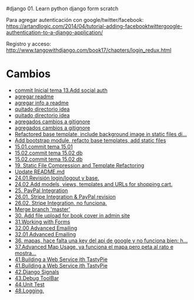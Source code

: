 #django 01. Learn python django form scratch



Para agregar autenticación con google/twitter/facebook: https://artandlogic.com/2014/04/tutorial-adding-facebooktwittergoogle-authentication-to-a-django-application/

Registro y acceso: http://www.tangowithdjango.com/book17/chapters/login_redux.html

<h1>Cambios</h1>
<ul>
<li>	<a href="https://github.com/neapovea/django01/tree/d57fa26f2ed141b25df6ffec74de097f2fbf5e25">commit Inicial tema 13.Add social auth</a></li>
<li>	<a href="https://github.com/neapovea/django01/tree/d57fa26f2ed141b25df6ffec74de097f2fbf5e25">agregar readme</a></li>
<li>	<a href="https://github.com/neapovea/django01/tree/d57fa26f2ed141b25df6ffec74de097f2fbf5e25">agregar info a readme</a></li>
<li>	<a href="https://github.com/neapovea/django01/tree/d57fa26f2ed141b25df6ffec74de097f2fbf5e25">quitado directorio idea</a></li>
<li>	<a href="https://github.com/neapovea/django01/tree/bd0ea86316bbc651dc63fad6e90115d80f1530f5">quitado directorio idea</a></li>
<li>	<a href="https://github.com/neapovea/django01/tree/e3a25616dc685918b62123f0f0b59f75db4d4ec7">agregados cambios a gitignore</a></li>
<li>	<a href="https://github.com/neapovea/django01/tree/1ff02a669bbc74727c16272aff63518a7bf8c527">agregados cambios a gitignore</a></li>
<li>	<a href="https://github.com/neapovea/django01/tree/b9e9dbe470bd8c8873916e1d9c70d4e7f9103c16">Refactored base template, include background image in static files di…</a></li>
<li>	<a href="https://github.com/neapovea/django01/tree/d4db19bd3162a7313c1124d369871bdc9c8153cb">Add bootstrap module, refacto base templates, add static files</a></li>
<li>	<a href="https://github.com/neapovea/django01/tree/932e042705a02c8ab8ee81bdc99449b90c693e4f">15.01.commit tema 15.01</a></li>
<li>	<a href="https://github.com/neapovea/django01/tree/e1a9c93cbff41e23821a38ddc59bac52a5a6e33a">15.02.commit tema 15.02 db</a></li>
<li>	<a href="https://github.com/neapovea/django01/tree/1d456e33312ea500a09514fb87c64e2de9efffd7">15.02.commit tema 15.02 db</a></li>
<li>	<a href="https://github.com/neapovea/django01/tree/3348fa5493c4db20befbc1b1c34fcaf03560b2c3">19. Static File Compression and Template Refactoring</a></li>
<li>	<a href="https://github.com/neapovea/django01/tree/a095cd86d0cc858229a6c29c3260737717beef0c">Update README.md</a></li>
<li>	<a href="https://github.com/neapovea/django01/tree/e87703d66f7d71d382e10c97588e951135aa151b">24.01.Revisión login/logout y base.</a></li>
<li>	<a href="https://github.com/neapovea/django01/tree/2020cac9ae50ffeb5d6687defa2c3d9d8d4cd172">24.02.Add models, views, templates and URLs for shopping cart.</a></li>
<li>	<a href="https://github.com/neapovea/django01/tree/10ad9dfe96bdc486046d8da7c4df6c2975960d5d">25. PayPal Integration</a></li>
<li>	<a href="https://github.com/neapovea/django01/tree/0df2e4676f815e15c79fa43096932abb6cdf3e1b">26.01. Stripe Integration & PayPal revision</a></li>
<li>	<a href="https://github.com/neapovea/django01/tree/9704b1b8d0515ded265e9b146845a1827dc2d3dd">26.02. Stripe Integration. no funciona.</a></li>
<li>	<a href="https://github.com/neapovea/django01/tree/39f82da7fa46025632a8ed69b62f7d0a6da386db">Merge branch 'master'</a></li>
<li>	<a href="https://github.com/neapovea/django01/tree/dbb53456896936027bd71d4ec370d15a723a93b0">30. Add file upload for book cover in admin site</a></li>
<li>	<a href="https://github.com/neapovea/django01/tree/b0f533dd4f1580f6b2cb3dedba626b4488c56846">31.Working with Forms</a></li>
<li>	<a href="https://github.com/neapovea/django01/tree/eb48eedbe05ba6ef68640a38e3318a58e66c0ed3">32.00 Advanced Emailing</a></li>
<li>	<a href="https://github.com/neapovea/django01/tree/90e35abc6c290982845e6a64747d544d58ee0b06">32.01 Advanced Emailing</a></li>
<li>	<a href="https://github.com/neapovea/django01/tree/902c0e0a6fb496ea7da1871485a57b775f100c6c">36. mapas, hace falta una key del api de google y no funciona bien: h…</a></li>
<li>	<a href="https://github.com/neapovea/django01/tree/d984e322295c520f609e713b3d27681af4fae7db">37.Advanced Map Usage, ya funciona el mapa pero peta al rato e mostra…</a></li>
<li>	<a href="https://github.com/neapovea/django01/tree/968b70ce1f037627d0f563d49bbfc0b0deff830d">41.Building a Web Service ith TastyPie</a></li>
<li>	<a href="https://github.com/neapovea/django01/tree/00e5d3a21260aa01679a4c36a5f16758b0440e09">41.Building a Web Service ith TastyPie</a></li>
<li>	<a href="https://github.com/neapovea/django01/tree/aec72f81bfc4a8e7804b463c9fb912b6f7bba5d4">42.Django Signals</a></li>
<li>	<a href="https://github.com/neapovea/django01/commit/bfa939a514c3d890fc3193c920e112a16492864b">43.Debug ToolBar </a></li>
<li>	<a href="https://github.com/neapovea/django01/commit/e132311c40439e6f512ff32daca739c7adb5fb2a">44.Unit Test</a></li>
<li>	<a href="https://github.com/neapovea/django01/commit/2d7646e4c87d9a204541050bb82564dbcf9fa3a8">48.Logging.</a></li>
</ul>
